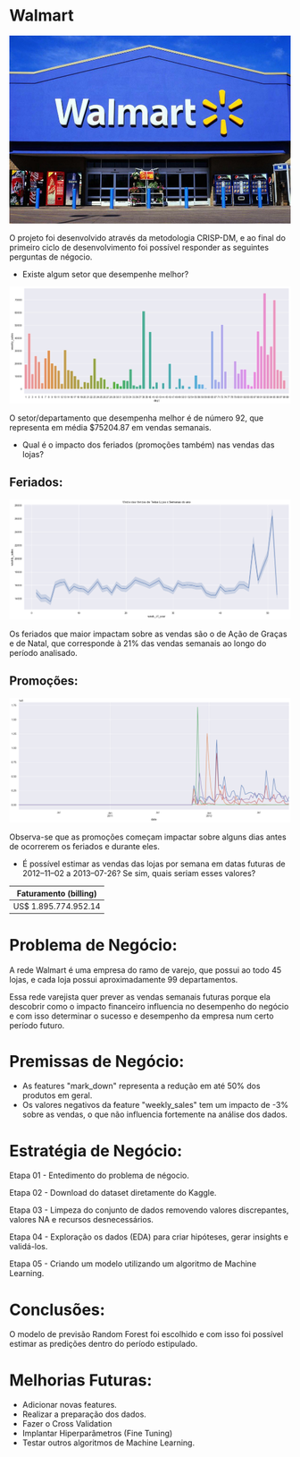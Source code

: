 # Walmart
  
![walm](walmart_atr.jpeg)

O projeto foi desenvolvido através da metodologia CRISP-DM, e ao final do primeiro ciclo de desenvolvimento foi possível responder as seguintes perguntas de négocio.

- Existe algum setor que desempenhe melhor?

![h1](imagesw/question1.png)

O setor/departamento que desempenha melhor é de número 92, que representa em média $75204.87 em vendas semanais.

- Qual é o impacto dos feriados (promoções também) nas vendas das lojas?

## Feriados:

![h2](imagesw/question2.png)

Os feriados que maior impactam sobre as vendas são o de Ação de Graças e de Natal, que corresponde à 21% das vendas semanais ao longo do período analisado.

## Promoções:

![h3](imagesw/question3.png)

Observa-se que as promoções começam impactar sobre alguns dias antes de ocorrerem os feriados e durante eles.

- É possível estimar as vendas das lojas por semana em datas futuras de 2012–11–02 a 2013–07-26? Se sim, quais seriam esses valores?

|  __Faturamento (billing)__  |
|-----------------------------| 
| US$ 1.895.774.952.14        |

# Problema de Negócio:

A rede Walmart é uma empresa do ramo de varejo, que possui ao todo 45 lojas, e cada loja possui aproximadamente 99 departamentos.

Essa rede  varejista quer prever as vendas semanais futuras porque ela descobrir como o impacto financeiro influencia no desempenho do negócio e com isso determinar o sucesso e desempenho da empresa num certo período futuro.

# Premissas de Negócio:

* As features "mark_down" representa a redução em até 50% dos produtos em geral.
* Os valores negativos da feature "weekly_sales" tem um impacto de -3% sobre as vendas, o que não influencia fortemente na análise dos dados.

# Estratégia de Negócio:

Etapa 01 - Entedimento do problema de négocio.

Etapa 02 - Download do dataset diretamente do Kaggle.

Etapa 03 - Limpeza do conjunto de dados removendo valores discrepantes, valores NA e recursos desnecessários.

Etapa 04 - Exploração os dados (EDA) para criar hipóteses, gerar insights e validá-los.

Etapa 05 - Criando um modelo utilizando um algoritmo de Machine Learning.

# Conclusões:

O modelo de previsão Random Forest foi escolhido e com isso foi possível estimar as predições dentro do período estipulado.

# Melhorias Futuras:

- Adicionar novas features.
- Realizar a preparação dos dados.
- Fazer o Cross Validation
- Implantar Hiperparâmetros (Fine Tuning)
- Testar outros algoritmos de Machine Learning.
